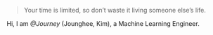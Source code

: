 > Your time is limited, so don’t waste it living someone else’s life. 

Hi, I am _@Journey_ (Jounghee, Kim), a Machine Learning Engineer.

